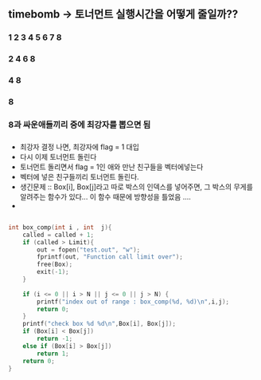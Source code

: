 ## timebomb -> 토너먼트 실행시간을 어떻게 줄일까??


### 1	2	3	4	5	6	7	8
### 2		    4		   6		   8

###		4			8
###			8

### 8과 싸운애들끼리 중에 최강자를 뽑으면 됨 

###
*	최강자 결정 나면, 최강자에 flag = 1 대입
*	다시 이제 토너먼트 돌린다 
*	토너먼트 돌리면서 flag = 1인 애와 만난 친구들을 벡터에넣는다
*	벡터에 넣은 친구들끼리 토너먼트 돌린다. 
* 생긴문제 :: Box[i], Box[j]라고 따로 박스의 인덱스를 넣어주면, 그 박스의 무게를 알려주는 함수가 있다... 이 함수 때문에 방향성을 틀었음 ....
* 
``` c++

int box_comp(int i , int  j){
    called = called + 1;
    if (called > Limit){
        out = fopen("test.out", "w");
        fprintf(out, "Function call limit over");
        free(Box);
        exit(-1);
    }
    
    if (i <= 0 || i > N || j <= 0 || j > N) {
        printf("index out of range : box_comp(%d, %d)\n",i,j);
        return 0;
    }
    printf("check box %d %d\n",Box[i], Box[j]);
    if (Box[i] < Box[j])
        return -1;
    else if (Box[i] > Box[j])
        return 1;
    return 0;
}
```
